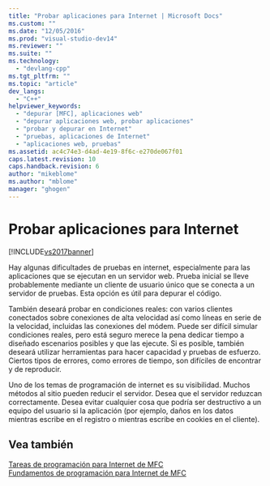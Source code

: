 ```yaml
---
title: "Probar aplicaciones para Internet | Microsoft Docs"
ms.custom: ""
ms.date: "12/05/2016"
ms.prod: "visual-studio-dev14"
ms.reviewer: ""
ms.suite: ""
ms.technology: 
  - "devlang-cpp"
ms.tgt_pltfrm: ""
ms.topic: "article"
dev_langs: 
  - "C++"
helpviewer_keywords: 
  - "depurar [MFC], aplicaciones web"
  - "depurar aplicaciones web, probar aplicaciones"
  - "probar y depurar en Internet"
  - "pruebas, aplicaciones de Internet"
  - "aplicaciones web, pruebas"
ms.assetid: ac4c74e3-d4ad-4e19-8f6c-e270de067f01
caps.latest.revision: 10
caps.handback.revision: 6
author: "mikeblome"
ms.author: "mblome"
manager: "ghogen"
---
```

# Probar aplicaciones para Internet
[!INCLUDE[vs2017banner](../assembler/inline/includes/vs2017banner.md)]

Hay algunas dificultades de pruebas en internet, especialmente para las aplicaciones que se ejecutan en un servidor web.  Prueba inicial se lleve probablemente mediante un cliente de usuario único que se conecta a un servidor de pruebas.  Esta opción es útil para depurar el código.  
  
 También deseará probar en condiciones reales: con varios clientes conectados sobre conexiones de alta velocidad así como líneas en serie de la velocidad, incluidas las conexiones del módem.  Puede ser difícil simular condiciones reales, pero está seguro merece la pena dedicar tiempo a diseñado escenarios posibles y que las ejecute.  Si es posible, también deseará utilizar herramientas para hacer capacidad y pruebas de esfuerzo.  Ciertos tipos de errores, como errores de tiempo, son difíciles de encontrar y de reproducir.  
  
 Uno de los temas de programación de internet es su visibilidad.  Muchos métodos al sitio pueden reducir el servidor.  Desea que el servidor reduzcan correctamente.  Desea evitar cualquier cosa que podría ser destructivo a un equipo del usuario si la aplicación \(por ejemplo, daños en los datos mientras escribe en el registro o mientras escribe en cookies en el cliente\).  
  
## Vea también  
 [Tareas de programación para Internet de MFC](../mfc/mfc-internet-programming-tasks.md)   
 [Fundamentos de programación para Internet de MFC](../mfc/mfc-internet-programming-basics.md)